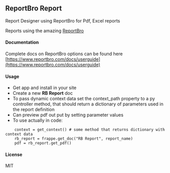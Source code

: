 ## ReportBro Report

Report Designer using ReportBro for Pdf, Excel reports

Reports using the amazing [ReportBro](https://www.reportbro.com/home/index)

#### Documentation

Complete docs on ReportBro options can be found here [https://www.reportbro.com/docs/userguide](https://www.reportbro.com/docs/userguide)

#### Usage

- Get app and install in your site
- Create a new **RB Report** doc
- To pass dynamic context data set the context_path property to a py controller method, that should return a dictionary of parameters used in the report definition
- Can preview pdf out put by setting parameter values
- To use actually in code:

```
    context = get_context() # some method that returns dictionary with context data
    rb_report = frappe.get_doc("RB Report", report_name)
    pdf = rb_report.get_pdf()
```

#### License

MIT
